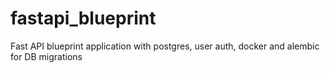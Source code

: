 # fastapi_blueprint
Fast API blueprint application with postgres, user auth, docker and alembic for DB migrations
